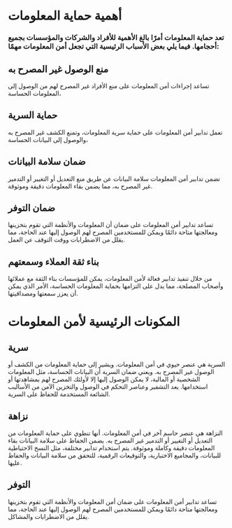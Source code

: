 # أهمية حماية المعلومات

### تعد حماية المعلومات أمرًا بالغ الأهمية للأفراد والشركات والمؤسسات بجميع أحجامها. فيما يلي بعض الأسباب الرئيسية التي تجعل أمن المعلومات مهمًا: 

## منع الوصول غير المصرح به
 تساعد إجراءات أمن المعلومات على منع الأفراد غير المصرح لهم من الوصول إلى المعلومات الحساسة،

 ## حماية السرية
 تعمل تدابير أمن المعلومات على حماية سرية المعلومات، وتمنع الكشف غير المصرح به والوصول إلى البيانات الحساسة،

 ## ضمان سلامة البيانات
 تضمن تدابير أمن المعلومات سلامة البيانات عن طريق منع التعديل أو التغيير أو التدمير غير المصرح به، مما يضمن بقاء المعلومات دقيقة وموثوقة.

 ## ضمان التوفر
 تساعد تدابير أمن المعلومات على ضمان أن المعلومات والأنظمة التي تقوم بتخزينها ومعالجتها متاحة دائمًا ويمكن للمستخدمين المصرح لهم الوصول إليها عند الحاجة، مما يقلل من الاضطرابات ووقت التوقف عن العمل.
 
## بناء ثقة العملاء وسمعتهم
من خلال تنفيذ تدابير فعالة لأمن المعلومات، يمكن للمؤسسات بناء الثقة مع عملائها وأصحاب المصلحة، مما يدل على التزامها بحماية المعلومات الحساسة، الأمر الذي يمكن أن يعزز سمعتها ومصداقيتها.

# المكونات الرئيسية لأمن المعلومات

## سرية
السرية هي عنصر حيوي في أمن المعلومات. ويشير إلى حماية المعلومات من الكشف أو الوصول غير المصرح به. ويعني ضمان السرية أن البيانات الحساسة، مثل المعلومات الشخصية أو المالية، لا يمكن الوصول إليها إلا لأولئك المصرح لهم بمشاهدتها أو استخدامها. يعد التشفير وعناصر التحكم في الوصول والتخزين الآمن من الأساليب الشائعة المستخدمة للحفاظ على السرية.

## نزاهة
النزاهة هي عنصر حاسم آخر في أمن المعلومات. أنها تنطوي على حماية المعلومات من التعديل أو التغيير أو التدمير غير المصرح به. يضمن الحفاظ على سلامة البيانات بقاء المعلومات دقيقة وكاملة وموثوقة. يتم استخدام تدابير مختلفة، مثل النسخ الاحتياطية للبيانات، والمجاميع الاختبارية، والتوقيعات الرقمية، للتحقق من سلامة البيانات والحفاظ عليها.

## التوفر
تساعد تدابير أمن المعلومات على ضمان أمن المعلومات والأنظمة التي تقوم بتخزينها ومعالجتها متاحة دائمًا ويمكن للمستخدمين المصرح لهم الوصول إليها عند الحاجة، مما يقلل من الاضطرابات والمشاكل.


